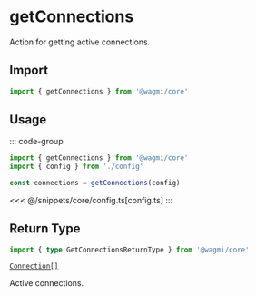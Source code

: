 # getConnections

Action for getting active connections.

## Import

```ts
import { getConnections } from '@wagmi/core'
```

## Usage

::: code-group
```ts [index.ts]
import { getConnections } from '@wagmi/core'
import { config } from './config'

const connections = getConnections(config)
```
<<< @/snippets/core/config.ts[config.ts]
:::

## Return Type

```ts
import { type GetConnectionsReturnType } from '@wagmi/core'
```

[`Connection[]`](/core/api/createConfig#connection)

Active connections.
